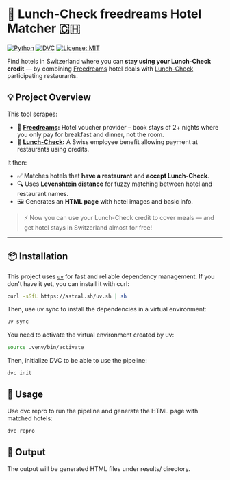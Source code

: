 # 🏨 Lunch-Check  freedreams Hotel Matcher 🇨🇭

[![Python](https://img.shields.io/badge/Python-3.10%2B-blue.svg)](https://www.python.org/)
[![DVC](https://img.shields.io/badge/DVC-enabled-success)](https://dvc.org/)
[![License: MIT](https://img.shields.io/badge/License-MIT-yellow.svg)](LICENSE)

Find hotels in Switzerland where you can **stay using your Lunch-Check credit** — by combining [Freedreams](https://www.freedreams.ch/) hotel deals with [Lunch-Check](https://www.lunch-check.ch/) participating restaurants.

## 💡 Project Overview

This tool scrapes:

- 🔸 **[Freedreams](https://www.freedreams.ch/):** Hotel voucher provider – book stays of 2+ nights where you only pay for breakfast and dinner, not the room.
- 🔸 **[Lunch-Check]([https://www.lunch-check.ch/](https://www.lunch-card.ch/public/LunchCheck/LC_Directory.aspx)):** A Swiss employee benefit allowing payment at restaurants using credits.

It then:

- ✅ Matches hotels that **have a restaurant** and **accept Lunch-Check**.
- 🔍 Uses **Levenshtein distance** for fuzzy matching between hotel and restaurant names.
- 🖼 Generates an **HTML page** with hotel images and basic info.

> ⚡ Now you can use your Lunch-Check credit to cover meals — and get hotel stays in Switzerland almost for free!

---

## 📦 Installation

This project uses [`uv`](https://github.com/astral-sh/uv) for fast and reliable dependency management.
If you don't have it yet, you can install it with curl:

```bash
curl -sSfL https://astral.sh/uv.sh | sh
```

Then, use uv sync to install the dependencies in a virtual environment:

```bash
uv sync
```

You need to activate the virtual environment created by uv:

```bash
source .venv/bin/activate
```

Then, initialize DVC to be able to use the pipeline:

```bash
dvc init
```

## 🚀 Usage
Use dvc repro to run the pipeline and generate the HTML page with matched hotels:

```bash
dvc repro
```

## 📄 Output
The output will be generated HTML files under results/ directory.